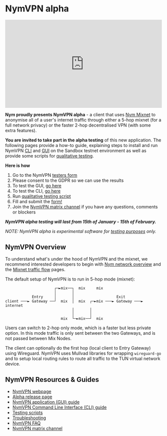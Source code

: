 # NymVPN alpha

<div style="padding:56.25% 0 0 0;position:relative;"><iframe src="https://player.vimeo.com/video/897010658?h=1f55870fe6&amp;badge=0&amp;autopause=0&amp;player_id=0&amp;app_id=58479" frameborder="0" allow="autoplay; fullscreen; picture-in-picture" style="position:absolute;top:0;left:0;width:100%;height:100%;" title="NYMVPN alpha demo 37C3"></iframe></div><script src="https://player.vimeo.com/api/player.js"></script>

**Nym proudly presents NymVPN alpha** - a client that uses [Nym Mixnet](https://nymtech.net) to anonymise all of a user's internet traffic through either a 5-hop mixnet (for a full network privacy) or the faster 2-hop decentralised VPN (with some extra features).


**You are invited to take part in the alpha testing** of this new application. The following pages provide a how-to guide, explaining steps to install and run NymVPN [CLI](cli.md) and [GUI](gui.md) on the Sandbox testnet environment as well as provide some scripts for [qualitative testing](testing.md).

**Here is how**

1. Go to the NymVPN [testers form]({{nym_vpn_form_url}})
2. Please consent to the GDPR so we can use the results
3. To test the GUI, [go here](gui.md)
4. To test the CLI, [go here](cli.md)
5. Run [qualitative testing script](testing.md)
6. Fill and submit the [form!]({{nym_vpn_form_url}})
7. Join the [NymVPN matrix channel](https://matrix.to/#/#NymVPN:nymtech.chat) if you have any questions, comments or blockers

***NymVPN alpha testing will last from 15th of January - 15th of February.***

*NOTE: NymVPN alpha is experimental software for [testing purposes](testing.md) only.*


## NymVPN Overview

To understand what's under the hood of NymVPN and the mixnet, we recommend interested developers to begin with [Nym network overview](https://nymtech.net/docs/architecture/network-overview.html) and the [Mixnet traffic flow](https://nymtech.net/docs/architecture/traffic-flow.html) pages.

The default setup of NymVPN is to run in 5-hop mode (mixnet):

```
                      ┌─►mix──┐  mix     mix
                      │       │
            Entry     │       │                   Exit
client ───► Gateway ──┘  mix  │  mix  ┌─►mix ───► Gateway ───► internet
                              │       │
                              │       │
                         mix  └─►mix──┘  mix
```

Users can switch to 2-hop only mode, which is a faster but less private option. In this mode traffic is only sent between the two Gateways, and is not passed between Mix Nodes.

The client can optionally do the first hop (local client to Entry Gateway) using Wireguard. NymVPN uses Mullvad libraries for wrapping `wireguard-go` and to setup local routing rules to route all traffic to the TUN virtual network device.

## NymVPN Resources & Guides

* [NymVPN webpage](https://nymvpn.com)
* [Alpha release page]({{nym_vpn_latest_binary_url}})
* [NymVPN application (GUI) guide](gui.md)
* [NymVPN Command Line Interface (CLI) guide](cli.md)
* [Testing scripts](testing.md)
* [Troubleshooting](troubleshooting.md)
* [NymVPN FAQ](faq.md)
* [NymVPN matrix channel](https://matrix.to/#/#NymVPN:nymtech.chat)
